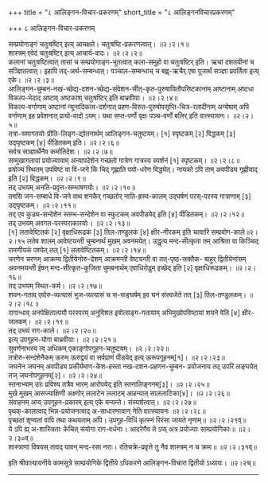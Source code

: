 +++
title = "८ आलिङ्गन-विचार-प्रकरणम्"
short_title = "८ आलिङ्गनविचारप्रकरणम्"

+++
८ आलिङ्गन-विचार-प्रकरणम्


सम्प्रयोगाङ्गं चतुःषष्टिर् इत्य् आचक्षते। चतुःषष्टि-प्रकरणत्वात्।   ॥२।२।१॥  
शास्त्रम् एवेदं चतुःषष्टिर् इत्य् आचार्य-वादः।   ॥२।२।२॥  
कलानां चतुःषष्टित्वात् तासां च सम्प्रयोगाङ्ग-भूतत्वात् कला-समूहो वा चतुःषष्टिर् इति। ऋचां दशतयीनां च सञ्ज्ञितत्वात्। इहापि तद्-अर्थ-सम्बन्धात्। पञ्चाल-सम्बन्धाच् च बह्व्-ऋचैर् एषा पूजार्थं सञ्ज्ञा प्रवर्तिता इत्य् एके।   ॥२।२।३॥  
आलिङ्गन-चुम्बन-नख-च्छेद्य-दशन-च्छेद्य-संवेशन-सीत्-कृत-पुरुषायितौपरिष्टकानाम् आष्टानाम् अष्टधा विकल्प-भेदाद् अष्टाव् अष्टकाश् चतुःषष्टिर् इति बाभ्रवीयाः।   ॥२।२।४॥  
विकल्प-वर्गाणाम् अष्टानां न्यूनादिकत्व-दर्शनात् प्रहण-विरुत-पुरुषोपसृप्ति-चित्र-रतादीनाम् अन्येषाम् अपि वर्गाणाम् इह प्रवेशनात् प्रायो-वादो ऽयम्। यथा सप्त-पर्णो वृक्षः पञ्च-वर्णो बलिर् इति वात्स्यायनः।   ॥२।२।५॥  
तत्रा-समागतयोः प्रीति-लिङ्ग-द्योतनार्थम् आलिङ्गन-चतुष्टयम्। [१] स्पृष्टकम् [२] विद्धकम् [३] उद्घृष्टकम् [४] पीडितकम् इति।   ॥२।२।६॥  
सर्वत्र सञ्ज्ञार्थेनैव कर्मातिदेशः।   ॥२।२।७॥  
सम्मुखागतायां प्रयोज्यायाम् अन्यापदेशेन गच्छतो गात्रेण गात्रस्य स्पर्शनं [१] स्पृष्टकम्।   ॥२।२।८॥  
प्रयोज्यं स्थितम् उपविष्टं वा वि-जने किं चिद् गृह्णाति पयो-धरेण विद्ध्येत्। नायको ऽपि ताम् अवपीड्य गृह्णीयाद् इति [२] विद्धकम्।   ॥२।२।९॥  
तद् उभयम् अनति-प्रवृत्त-सम्भाषणयोः।   ॥२।२।१०॥  
तमसि जन-सम्बाधे वि-जने वाथ शनकैर् गच्छतोर् नाति-ह्रस्व-कालम् उद्घर्षणं परस्-परस्य गात्राणाम् [३] उद्घृष्टकम्।   ॥२।२।११॥  
तद् एव कुड्य-सन्देशेन स्तम्भ-सन्देशेन वा स्फुटकम् अवपीडयेद् इति [४] पीडितकम्।   ॥२।२।१२॥  
तद् उभयम् अवगत-परस्पराकारयोः।   ॥२।२।१३॥  
[१] लतावेष्टितकं [२] वृक्षाधिरूढकं [३] तिल-तण्डुलकं [४] क्षीर-नीरकम् इति चत्वारि सम्प्रयोग-काले॥२।२।१५ लतेव शालम् आवेष्टयन्ती चुम्बनार्थं मुखम् अवनमयेत्। उद्धृत्य मन्द-सीत्कृता तम् आश्रिता वा किञ्चिद् रामणीयकं पश्येत् तल् [१] लतावेष्टितकम्।   ॥२।२।१४॥  
चरणेन चरणम् आक्रम्य द्वितीयेनोरु-देशम् आक्रमन्ती वेष्टयन्ती वा तत्-पृष्ठ-सक्तैक- बाहुर् द्वितीयेनांसम् अवनमयन्ती ईषन् मन्द-सीत्कृत-कूजिता चुमबनार्थम् एवाधिरोढुम् इच्छेद् इति [२] वृक्षाधिरूढकम्।   ॥२।२।१६॥  
तद् उभयम् स्थित-कर्म।   ॥२।२।१७॥  
शयन-गताव् एवोरु-व्यत्यासं भुज-व्यत्यासं च स-सङ्घर्षम् इव घनं संस्वजेते तत् [३] तिल-तण्डुलकम्।   ॥२।२।१८॥  
रागान्धाव् अनपेक्षितात्ययौ परस्परम् अनुविशत इवोत्सङ्ग-गतायाम् अभिमुखोपविष्टायां शयने वेति [४] क्षीर-जलकम्।   ॥२।२।१९॥  
तद् उभयं राग-काले।   ॥२।२।२०॥  
इत्य् उपगूहन-योगा बाभ्रवीयाः।   ॥२।२।२१॥  
सुवर्णनाभस्य त्व् अधिकम् एकाङ्गोपगूहन-चतुष्टयम्।   ॥२।२।२२॥  
तत्रोरु-सन्दंशेनैकम् ऊरुम् ऊरुद्वयं वा सर्वप्राणं पीडयेद् इत्य् ऊरूपगूहनम्[१]।   ॥२।२।२३॥  
जघनेन जघनम् अवपीड्य प्रकीर्यमाण-केश-हस्ता नख-दशन-प्रहणन-चुम्बन- प्रयोजनाय तद् उपरि लङ्घयेत् तज् जघनोपगूहनम्[२]।   ॥२।२।२४॥  
स्तनाभ्याम् उरः प्रविश्य तत्रैव भारम् आरोपयेद् इति स्तनालिङ्गनम्[३]।   ॥२।२।२५॥  
मुखे मुखम् आसज्याक्षिणी अक्ष्णोर् ललाटेन ललाटम् आहन्यात् साललाटिका[४]।   ॥२।२।२६॥  
संवाहनम् अप्य् उपगूहन-प्रकारम् इत्य् एके मन्यन्ते। संस्पर्शत्वात्।   ॥२।२।२७॥  
पृथक्-कालत्वाद् भिन्न-प्रयोजनत्वाद् अ-साधारणत्वान् नेति वात्स्यायनः   ॥२।२।२८॥  
पृच्छतां शृण्वतां वापि तथा कथयताम् अपि। उपगूह-विधिं कृत्स्नं रिरंसा जायते नृणाम्॥   ॥२।२।२९व्॥  
ये ऽपि ह्य् अ-शास्त्रिताः केचित् संयोगा राग-वर्धनाः। आदरेणैव ते ऽप्य् अत्र प्रयोज्याः साम्प्रयोगिकाः॥   ॥२।२।३०व्॥  
शास्त्राणां विषयस् तावद् यावन् मन्द-रसा नराः। रतिचक्रे-प्रवृत्ते तु नैव शास्त्रम् न च क्रमः॥ ॥२।२।३१व्॥  

इति श्रीवात्यायनीये कामसूत्रे साम्प्रयोगिके द्वितीये ऽधिकरणे आलिङ्गन-विचारा द्वितीयो ऽध्यायः। ॥२।२च्॥  


**************************************************************************  